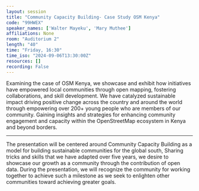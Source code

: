 ```yaml
---
layout: session
title: "Community Capacity Building- Case Study OSM Kenya"
code: "99HWEX"
speaker_names: ['Walter Mayeku', 'Mary Muthee']
affiliations: None
room: "Auditorium 2"
length: "40"
time: "Friday, 16:30"
time_iso: "2024-09-06T13:30:00Z"
resources: []
recording: False
---
```


Examining the case of OSM Kenya, we showcase and exhibit how initiatives have empowered local communities through open mapping, fostering collaborations, and skill development. We have catalyzed sustainable impact driving positive change across the country and around the world through empowering over 200+ young people who are members of our community. Gaining insights and strategies for enhancing community engagement and capacity within the OpenStreetMap ecosystem in Kenya and beyond borders.

<hr>

The presentation will be centered around Community Capacity Building as a model for building sustainable communities for the global south, Sharing tricks and skills that we have adapted over five years,  we desire to showcase our growth as a community through the contribution of open data. During the presentation, we will recognize the community for working together to achieve such a milestone as we seek to enlighten other communities toward achieving greater goals.

